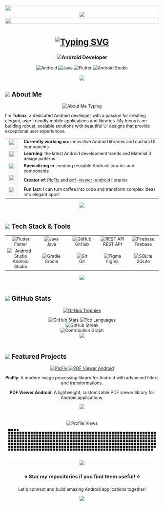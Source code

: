 <div align="center">
  <img src="https://i.imgur.com/dBaSKWF.gif" height="20" width="100%">
  <img src="https://user-images.githubusercontent.com/74038190/212284158-e840e285-664b-44d7-b79b-e264b5e54825.gif" width="400"/>
  <img src="https://i.imgur.com/dBaSKWF.gif" height="20" width="100%">
</div>

<h1 align="center">
  <a href="https://git.io/typing-svg">
    <img src="https://readme-typing-svg.demolab.com?font=Righteous&size=40&duration=4000&pause=1000&center=true&vCenter=true&random=false&width=500&height=70&lines=Hi+There!+%F0%9F%91%8B;I'm+Tuhinx;Android+Developer;App+%26+Library+Creator" alt="Typing SVG" />
  </a>
</h1>

<h3 align="center">
  <img src="https://img.shields.io/badge/Passionate_Android_Developer-3DDC84?style=for-the-badge&logo=android&logoColor=white" alt="Android Developer" />
</h3>

<div align="center">
  <img src="https://img.shields.io/badge/Android-3DDC84?style=for-the-badge&logo=android&logoColor=white" alt="Android" />
  <img src="https://img.shields.io/badge/Java-ED8B00?style=for-the-badge&logo=java&logoColor=white" alt="Java" />
  <img src="https://img.shields.io/badge/Flutter-02569B?style=for-the-badge&logo=flutter&logoColor=white" alt="Flutter" />
  <img src="https://img.shields.io/badge/Android_Studio-3DDC84?style=for-the-badge&logo=android-studio&logoColor=white" alt="Android Studio" />
</div>

<br/>

<div align="center">
  <img src="https://user-images.githubusercontent.com/73097560/115834477-dbab4500-a447-11eb-908a-139a6edaec5c.gif">
</div>

## <img src="https://media2.giphy.com/media/QssGEmpkyEOhBCb7e1/giphy.gif?cid=ecf05e47a0n3gi1bfqntqmob8g9aid1oyj2wr3ds3mg700bl&rid=giphy.gif" width="25"> About Me

<div align="center">
  <img src="https://readme-typing-svg.demolab.com?font=Fira+Code&size=24&duration=4000&pause=1000&color=F75C7E&center=true&vCenter=true&width=600&height=50&lines=Android+Developer+%7C+UI%2FUX+Enthusiast;Library+Creator+%7C+Problem+Solver;Turning+Ideas+into+Beautiful+Apps" alt="About Me Typing" />
</div>

<div>

  <p align="left" style="margin-right: 20px;">
    I'm <b>Tuhinx</b>, a dedicated Android developer with a passion for creating elegant, user-friendly mobile applications and libraries. My focus is on building robust, scalable solutions with beautiful UI designs that provide exceptional user experiences.
  </p>

  <div align="left">
    <table border="0">
      <tr>
        <td width="40" align="center">
          <img src="https://media.giphy.com/media/juua9i2c2fA0AIp2iq/giphy.gif" width="30" height="30">
        </td>
        <td>
          <b>Currently working on</b>: innovative Android libraries and custom UI components
        </td>
      </tr>
      <tr>
        <td width="40" align="center">
          <img src="https://media.giphy.com/media/1GEATImIxEXVR79Dhk/giphy.gif" width="30" height="30">
        </td>
        <td>
          <b>Learning</b>: the latest Android development trends and Material 3 design patterns
        </td>
      </tr>
      <tr>
        <td width="40" align="center">
          <img src="https://media.giphy.com/media/uhQuegHFqkVYuFMXMQ/giphy.gif" width="30" height="30">
        </td>
        <td>
          <b>Specializing in</b>: creating reusable Android libraries and components
        </td>
      </tr>
      <tr>
        <td width="40" align="center">
          <img src="https://media.giphy.com/media/Y4bzv6DYbYzy8jDnoW/giphy.gif" width="30" height="30">
        </td>
        <td>
          <b>Creator of</b>: <a href="https://github.com/Tuhinx/PicFly">PicFly</a> and <a href="https://github.com/Tuhinx/pdf-viewer-android">pdf-viewer-android</a> libraries
        </td>
      </tr>
      <tr>
        <td width="40" align="center">
          <img src="https://media.giphy.com/media/bn7hlyp0Cmcg0/giphy.gif" width="30" height="30">
        </td>
        <td>
          <b>Fun fact</b>: I can turn coffee into code and transform complex ideas into elegant apps!
        </td>
      </tr>
    </table>
  </div>
</div>

<div align="center">
  <img src="https://user-images.githubusercontent.com/73097560/115834477-dbab4500-a447-11eb-908a-139a6edaec5c.gif">
</div>

<br/>

## <img src="https://media2.giphy.com/media/QssGEmpkyEOhBCb7e1/giphy.gif?cid=ecf05e47a0n3gi1bfqntqmob8g9aid1oyj2wr3ds3mg700bl&rid=giphy.gif" width="25"> Tech Stack & Tools

<table align="center">
  <tr>
    <td align="center" width="96">
      <img src="https://skillicons.dev/icons?i=flutter" alt="Flutter" width="65" height="65" />
      <br>Flutter
    </td>
    <td align="center" width="96">
      <img src="https://techstack-generator.vercel.app/java-icon.svg" alt="Java" width="65" height="65" />
      <br>Java
    </td>
    <td align="center" width="96">
      <img src="https://techstack-generator.vercel.app/github-icon.svg" alt="GitHub" width="65" height="65" />
      <br>GitHub
    </td>
    <td align="center" width="96">
      <img src="https://techstack-generator.vercel.app/restapi-icon.svg" alt="REST API" width="65" height="65" />
      <br>REST API
    </td>
    <td align="center" width="96">
      <img src="https://skillicons.dev/icons?i=firebase" alt="Firebase" width="65" height="65" />
      <br>Firebase
    </td>
  </tr>
  <tr>
    <td align="center" width="96">
      <img src="https://skillicons.dev/icons?i=androidstudio" width="48" height="48" alt="Android Studio" />
      <br>Android Studio
    </td>
    <td align="center" width="96">
      <img src="https://skillicons.dev/icons?i=gradle" width="48" height="48" alt="Gradle" />
      <br>Gradle
    </td>
    <td align="center" width="96">
      <img src="https://skillicons.dev/icons?i=git" width="48" height="48" alt="Git" />
      <br>Git
    </td>
    <td align="center" width="96">
      <img src="https://skillicons.dev/icons?i=figma" width="48" height="48" alt="Figma" />
      <br>Figma
    </td>
    <td align="center" width="96">
      <img src="https://skillicons.dev/icons?i=sqlite" width="48" height="48" alt="SQLite" />
      <br>SQLite
    </td>
  </tr>
</table>

<!--
<div align="center" style="display:none">
  <img src="https://img.shields.io/badge/Jetpack_Compose-4285F4?style=for-the-badge&logo=jetpack-compose&logoColor=white" alt="Jetpack Compose" />
  <img src="https://img.shields.io/badge/Material_Design-757575?style=for-the-badge&logo=material-design&logoColor=white" alt="Material Design" />
  <img src="https://img.shields.io/badge/Room-3DDC84?style=for-the-badge&logo=sqlite&logoColor=white" alt="Room" />
  <img src="https://img.shields.io/badge/Retrofit-48B983?style=for-the-badge&logo=square&logoColor=white" alt="Retrofit" />
  <img src="https://img.shields.io/badge/Dagger_Hilt-FF5722?style=for-the-badge&logo=dagger&logoColor=white" alt="Dagger Hilt" />
  <img src="https://img.shields.io/badge/MVVM-0078D7?style=for-the-badge&logo=android&logoColor=white" alt="MVVM" />
  <img src="https://img.shields.io/badge/Clean_Architecture-6DB33F?style=for-the-badge&logo=android&logoColor=white" alt="Clean Architecture" />
</div>
-->

<div align="center">
  <img src="https://user-images.githubusercontent.com/73097560/115834477-dbab4500-a447-11eb-908a-139a6edaec5c.gif">
</div>

<br/>

## <img src="https://media.giphy.com/media/iY8CRBdQXODJSCERIr/giphy.gif" width="25"> GitHub Stats

<p align="center">
  <a href="https://github.com/Tuhinx">
    <img src="https://github-profile-trophy.vercel.app/?username=Tuhinx&theme=radical&no-frame=false&no-bg=true&margin-w=4" alt="GitHub Trophies" />
  </a>
</p>

<div align="center">
  <img width="49%" height="195px" src="https://github-readme-stats.vercel.app/api?username=Tuhinx&show_icons=true&count_private=true&hide_border=true&title_color=ff64da&icon_color=FFE500&text_color=c9d1d9&bg_color=0d1117" alt="GitHub Stats" />
  <img width="41%" height="195px" src="https://github-readme-stats.vercel.app/api/top-langs/?username=Tuhinx&layout=compact&hide_border=true&title_color=ff64da&text_color=ff91a4&bg_color=0d1117" alt="Top Languages" />
</div>

<div align="center">
  <img src="https://github-readme-streak-stats.herokuapp.com/?user=Tuhinx&theme=radical&hide_border=true&stroke=0000&background=0D1117&ring=00bfbf&fire=00bfbf&currStreakLabel=00bfbf" alt="GitHub Streak" />
</div>

<div align="center">
  <img src="https://github-readme-activity-graph.vercel.app/graph?username=Tuhinx&bg_color=0d1117&color=00bfbf&line=00bfbf&point=ffffff&area=true&hide_border=true" alt="Contribution Graph" />
</div>

<div align="center">
  <img src="https://user-images.githubusercontent.com/73097560/115834477-dbab4500-a447-11eb-908a-139a6edaec5c.gif">
</div>

<br/>

## <img src="https://media.giphy.com/media/WFZvB7VIXBgiz3oDXE/giphy.gif" width="25"> Featured Projects

<div align="center">
  <a href="https://github.com/Tuhinx/PicFly">
    <img src="https://github-readme-stats.vercel.app/api/pin/?username=Tuhinx&repo=PicFly&theme=tokyonight&hide_border=true" alt="PicFly" />
  </a>
  <a href="https://github.com/Tuhinx/pdf-viewer-android">
    <img src="https://github-readme-stats.vercel.app/api/pin/?username=Tuhinx&repo=pdf-viewer-android&theme=tokyonight&hide_border=true" alt="PDF Viewer Android" />
  </a>
</div>

<div align="center">
  <p><b>PicFly</b>: A modern image processing library for Android with advanced filters and transformations.</p>
  <p><b>PDF Viewer Android</b>: A lightweight, customizable PDF viewer library for Android applications.</p>
</div>

<div align="center">
  <img src="https://user-images.githubusercontent.com/73097560/115834477-dbab4500-a447-11eb-908a-139a6edaec5c.gif">
</div>

<br/>

<!-- ## 🔗 Connect With Me -->
<!--
<div align="center" style="display:none">
  <a href="https://linkedin.com/in/Tuhinx">
    <img src="https://img.shields.io/badge/LinkedIn-0077B5?style=for-the-badge&logo=linkedin&logoColor=white" alt="LinkedIn" />
  </a>
  <a href="https://twitter.com/Tuhinx">
    <img src="https://img.shields.io/badge/Twitter-1DA1F2?style=for-the-badge&logo=twitter&logoColor=white" alt="Twitter" />
  </a>
  <a href="mailto:tuhinx.dev@gmail.com">
    <img src="https://img.shields.io/badge/Email-D14836?style=for-the-badge&logo=gmail&logoColor=white" alt="Email" />
  </a>
  <a href="https://play.google.com/store/apps/developer?id=Tuhinx">
    <img src="https://img.shields.io/badge/Google_Play-414141?style=for-the-badge&logo=google-play&logoColor=white" alt="Google Play" />
  </a>
</div>
-->

<!-- ## 🔗 Contribution -->
<br/>

<div align="center">
  <img src="https://komarev.com/ghpvc/?username=Tuhinx&style=for-the-badge&color=blueviolet" alt="Profile Views" />
</div>

<div align="center">
  <img src="https://raw.githubusercontent.com/platane/snk/output/github-contribution-grid-snake-dark.svg" alt="GitHub Contribution Snake Animation" />
</div>

<div align="center">
  <img src="https://user-images.githubusercontent.com/73097560/115834477-dbab4500-a447-11eb-908a-139a6edaec5c.gif">
</div>

<div align="center">
  <h3>⭐ Star my repositories if you find them useful! ⭐</h3>
  <p>Let's connect and build amazing Android applications together!</p>
  <img src="https://capsule-render.vercel.app/api?type=waving&color=gradient&height=100&section=footer"/>
</div>
